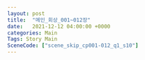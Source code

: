 ```yaml
---
layout: post
title:  "메인_회상_001~012장"
date:   2021-12-12 04:00:00 +0000
categories: Main
Tags: Story Main
SceneCode: ["scene_skip_cp001-012_q1_s10"]
---
```

